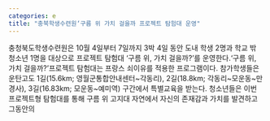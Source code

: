 ```yaml
---
categories: e
title: "충북학생수련원‘구름 위 가치 걸을까 프로젝트 탐험대 운영"
---
```

충청북도학생수련원은 10월 4일부터 7일까지 3박 4일 동안 도내 학생 2명과 학교 밖 청소년 1명을 대상으로 프로젝트 탐험대 ‘구름 위, 가치 걸을까?’를 운영한다.‘구름 위, 가치 걸을까?’프로젝트 탐험대는 프랑스 쇠이유를 적용한 프로그램이다. 참가학생들은 운탄고도 1길(15.6km; 영월군통합안내센터~각동리), 2길(18.8km; 각동리~모운동~만경사), 3길(16.83km; 모운동~예미역) 구간에서 특별교육을 받는다. 청소년들은 이번 프로젝트형 탐험대를 통해 구름 위 고지대 자연에서 자신의 존재감과 가치를 발견하고 그동안의